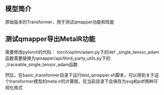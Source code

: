 ## 模型简介
原始版本的Transformer，用于测试qmapper功能和性能

## 测试qmapper导出MetaIR功能

需要修改pytorch的代码：
torch/optim/adam.py下的def _single_tensor_adam函数需要替换为qmapper/api/third_party_utils.py下的 _traceable_single_tensor_adam函数


然后，在basic_transformer目录下运行test_qmapper.sh脚本，可以得到关于这个transformer模型的meta ir的计算图，在当前目录下会保存为svg和pdf两种可视化格式
